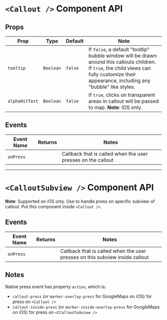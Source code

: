 # `<Callout />` Component API

## Props

| Prop | Type | Default | Note |
|---|---|---|---|
| `tooltip` | `Boolean` | `false` | If `false`, a default "tooltip" bubble window will be drawn around this callouts children. If `true`, the child views can fully customize their appearance, including any "bubble" like styles. 
| `alphaHitTest` | `Boolean` | `false` | If `true`, clicks on transparent areas in callout will be passed to map. **Note**: iOS only.

## Events

| Event Name | Returns | Notes
|---|---|---|
| `onPress` |  | Callback that is called when the user presses on the callout


&NewLine;

---

&NewLine;


# `<CalloutSubview />` Component API

**Note**: Supported on iOS only.
Use to handle press on specific subview of callout.
Put this component inside `<Callout />`.

## Events

| Event Name | Returns | Notes
|---|---|---|
| `onPress` |  | Callback that is called when the user presses on this subview inside callout

## Notes
Native press event has property `action`, which is:
- `callout-press` (or `marker-overlay-press` for GoogleMaps on iOS) for press on `<Callout />`
- `callout-inside-press` (or `marker-inside-overlay-press` for GoogleMaps on iOS) for press on `<CCalloutSubview />`

